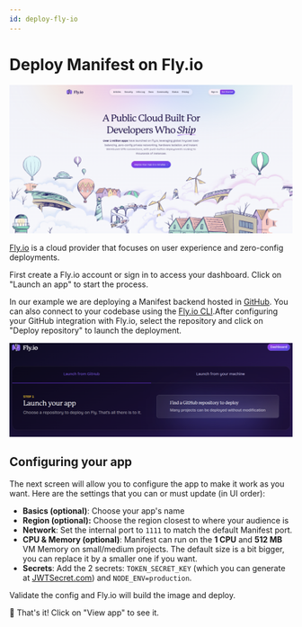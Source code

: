 ```yaml
---
id: deploy-fly-io
---
```


# Deploy Manifest on Fly.io

![Fly.io homepage](./assets/images/deploy/flyhome.png)

[Fly.io](https://fly.io) is a cloud provider that focuses on user experience and zero-config deployments.

First create a Fly.io account or sign in to access your dashboard. Click on "Launch an app" to start the process.

In our example we are deploying a Manifest backend hosted in [GitHub](https://github.com/). You can also connect to your codebase using the [Fly.io CLI](https://fly.io/docs/flyctl/install/).After configuring your GitHub integration with Fly.io, select the repository and click on "Deploy repository" to launch the deployment.

![Fly.io new app](./assets/images/deploy/fly1.png)

## Configuring your app

The next screen will allow you to configure the app to make it work as you want. Here are the settings that you can or must update (in UI order):

- **Basics (optional)**: Choose your app's name
- **Region (optional):** Choose the region closest to where your audience is
- **Network**: Set the internal port to `1111` to match the default Manifest port.
- **CPU & Memory (optional)**: Manifest can run on the **1 CPU** and **512 MB** VM Memory on small/medium projects. The default size is a bit bigger, you can replace it by a smaller one if you want.
- **Secrets**: Add the 2 secrets: `TOKEN_SECRET_KEY` (which you can generate at [JWTSecret.com](https://jwtsecret.com/generate)) and `NODE_ENV=production`.

Validate the config and Fly.io will build the image and deploy.

🎉 That's it! Click on "View app" to see it.
